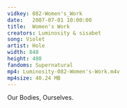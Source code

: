 ```yaml
---
vidkey: 082-Women's_Work
date:   2007-07-01 10:00:00
title:  Women's Work
creators: Luminosity & sisabet
song: Violet
artist: Hole
width: 848
height: 480
fandoms: Supernatural
mp4: Luminosity-082-Women's-Work.m4v
mp4size: 40.24 MB
---
```


  <div>
  Our Bodies, Ourselves.
  </div>
  